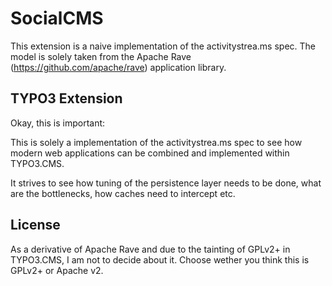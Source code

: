 # SocialCMS

This extension is a naive implementation of the activitystrea.ms spec.
The model is solely taken from the Apache Rave (https://github.com/apache/rave)
application library.

## TYPO3 Extension

Okay, this is important:

This is solely a implementation of the activitystrea.ms spec to see how modern
web applications can be combined and implemented within TYPO3.CMS.

It strives to see how tuning of the persistence layer needs to be done, what are the bottlenecks,
how caches need to intercept etc.

## License

As a derivative of Apache Rave and due to the tainting of GPLv2+ in TYPO3.CMS,
I am not to decide about it. Choose wether you think this is GPLv2+ or Apache v2.